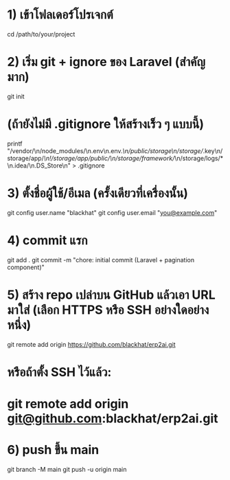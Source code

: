 # 1) เข้าโฟลเดอร์โปรเจกต์
cd /path/to/your/project

# 2) เริ่ม git + ignore ของ Laravel (สำคัญมาก)
git init

# (ถ้ายังไม่มี .gitignore ให้สร้างเร็ว ๆ แบบนี้)
printf "/vendor/\n/node_modules/\n.env\n.env.*\n/public/storage\n/storage/*.key\n/storage/app/*\n!/storage/app/public/\n/storage/framework/*\n/storage/logs/*\n.idea/\n.DS_Store\n" > .gitignore

# 3) ตั้งชื่อผู้ใช้/อีเมล (ครั้งเดียวที่เครื่องนั้น)
git config user.name  "blackhat"
git config user.email "you@example.com"

# 4) commit แรก
git add .
git commit -m "chore: initial commit (Laravel + pagination component)"

# 5) สร้าง repo เปล่าบน GitHub แล้วเอา URL มาใส่ (เลือก HTTPS หรือ SSH อย่างใดอย่างหนึ่ง)
git remote add origin https://github.com/blackhat/erp2ai.git
# หรือถ้าตั้ง SSH ไว้แล้ว:
# git remote add origin git@github.com:blackhat/erp2ai.git

# 6) push ขึ้น main
git branch -M main
git push -u origin main
